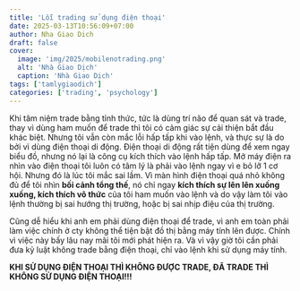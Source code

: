 ```yaml
---
title: 'Lỗi trading sử dụng điện thoại'
date: 2025-03-13T10:56:09+07:00
author: Nha Giao Dich
draft: false
cover:
  image: 'img/2025/mobilenotrading.png'
  alt: 'Nhà Giao Dịch'
  caption: 'Nhà Giao Dịch'
tags: ['tamlygiaodich']
categories: ['trading', 'psychology']
---
```


Khi tâm niệm trade bằng tỉnh thức, tức là dùng trí não để quan sát và trade, thay vì dùng ham muốn để trade thì tôi có cảm giác sự cải thiện bắt đầu khác biệt. Nhưng tôi vẫn còn mắc lỗi hấp tấp khi vào lệnh, và thực sự là do bởi vì dùng điện thoại di động. Điện thoại di động rất tiện dùng để xem ngay biểu đồ, nhưng nó lại là công cụ kích thích vào lệnh hấp tấp. Mở máy điện ra nhìn vào điện thoại tôi luôn có tâm lý là phải vào lệnh ngay vì e bỏ lỡ 1 cơ hội. Nhưng đó là lúc tôi mắc sai lầm. Vì màn hình điện thoại quá nhỏ không đủ để tôi nhìn **bối cảnh tổng thế**, nó chỉ ngay **kích thích sự lên lên xuống xuống, kích thích vô thức** của tôi ham muốn vào lệnh và do vậy làm tôi vào lệnh thường bị sai hướng thị trường, hoặc bị sai nhịp điệu của thị trường.

Cũng dễ hiểu khi anh em phải dùng điện thoại để trade, vì anh em toàn phải làm việc chính ở cty không thể tiện bật đồ thị bằng máy tính lên được. Chính vì việc này bấy lâu nay mãi tôi mới phát hiện ra. Và vì vậy giờ tôi cần phải đưa kỷ luật không trade bằng điện thoại, chỉ vào lệnh khi sử dụng máy tính.

**KHI SỬ DỤNG ĐIỆN THOẠI THÌ KHÔNG ĐƯỢC TRADE, ĐÃ TRADE THÌ KHÔNG SỬ DỤNG ĐIỆN THOẠI!!!**
